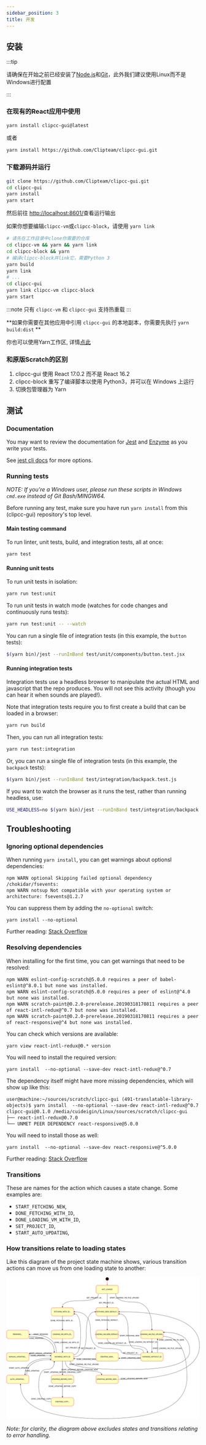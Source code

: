 ```yaml
---
sidebar_position: 3
title: 开发
---
```


## 安装

:::tip

请确保在开始之前已经安装了[Node.js](https:////www.nodejs.org)和[Git](https://git-scm.com/)，此外我们建议使用Linux而不是Windows进行配置

:::

### 在现有的React应用中使用
```bash
yarn install clipcc-gui@latest
```
或者
```bash
yarn install https://github.com/Clipteam/clipcc-gui.git
```
### 下载源码并运行
```bash
git clone https://github.com/Clipteam/clipcc-gui.git
cd clipcc-gui
yarn install
yarn start
```
然后前往 [http://localhost:8601/](http://localhost:8601/)查看运行输出

如果你想要编辑`clipcc-vm`或`clipcc-block`，请使用 ``yarn link``
```bash
# 请先在工作目录中clone你需要的仓库
cd clipcc-vm && yarn && yarn link
cd clipcc-block && yarn
# 编译clipcc-block并link它，需要Python 3
yarn build
yarn link
# ...
cd clipcc-gui
yarn link clipcc-vm clipcc-block
yarn start
```
:::note 
只有 ``clipcc-vm`` 和 ``clipcc-gui`` 支持热重载
:::

**如果你需要在其他应用中引用 ``clipcc-gui`` 的本地副本，你需要先执行 ``yarn build:dist`` **

你也可以使用Yarn工作区, 详情[点此](hhttps://classic.yarnpkg.com/blog/2017/08/02/introducing-workspaces/)

### 和原版Scratch的区别
1. clipcc-gui 使用 React 17.0.2 而不是 React 16.2
2. clipcc-block 重写了编译脚本以使用 Python3，并可以在 Windows 上运行
3. 切换包管理器为 Yarn
## 测试
### Documentation

You may want to review the documentation for [Jest](https://facebook.github.io/jest/docs/en/api.html) and [Enzyme](http://airbnb.io/enzyme/docs/api/) as you write your tests.

See [jest cli docs](https://facebook.github.io/jest/docs/en/cli.html#content) for more options.

### Running tests

*NOTE: If you're a Windows user, please run these scripts in Windows `cmd.exe`  instead of Git Bash/MINGW64.*

Before running any test, make sure you have run `yarn install` from this (clipcc-gui) repository's top level.

#### Main testing command

To run linter, unit tests, build, and integration tests, all at once:
```bash
yarn test
```

#### Running unit tests

To run unit tests in isolation:
```bash
yarn run test:unit
```

To run unit tests in watch mode (watches for code changes and continuously runs tests):
```bash
yarn run test:unit -- --watch
```

You can run a single file of integration tests (in this example, the `button` tests):

```bash
$(yarn bin)/jest --runInBand test/unit/components/button.test.jsx
```

#### Running integration tests

Integration tests use a headless browser to manipulate the actual HTML and javascript that the repo
produces. You will not see this activity (though you can hear it when sounds are played!).

Note that integration tests require you to first create a build that can be loaded in a browser:

```bash
yarn run build
```

Then, you can run all integration tests:

```bash
yarn run test:integration
```

Or, you can run a single file of integration tests (in this example, the `backpack` tests):

```bash
$(yarn bin)/jest --runInBand test/integration/backpack.test.js
```

If you want to watch the browser as it runs the test, rather than running headless, use:

```bash
USE_HEADLESS=no $(yarn bin)/jest --runInBand test/integration/backpack.test.js
```

## Troubleshooting

### Ignoring optional dependencies

When running `yarn install`, you can get warnings about optionsl dependencies:

```
npm WARN optional Skipping failed optional dependency /chokidar/fsevents:
npm WARN notsup Not compatible with your operating system or architecture: fsevents@1.2.7
```

You can suppress them by adding the `no-optional` switch:

```
yarn install --no-optional
```

Further reading: [Stack Overflow](https://stackoverflow.com/questions/36725181/not-compatible-with-your-operating-system-or-architecture-fsevents1-0-11)

### Resolving dependencies

When installing for the first time, you can get warnings that need to be resolved:

```
npm WARN eslint-config-scratch@5.0.0 requires a peer of babel-eslint@^8.0.1 but none was installed.
npm WARN eslint-config-scratch@5.0.0 requires a peer of eslint@^4.0 but none was installed.
npm WARN scratch-paint@0.2.0-prerelease.20190318170811 requires a peer of react-intl-redux@^0.7 but none was installed.
npm WARN scratch-paint@0.2.0-prerelease.20190318170811 requires a peer of react-responsive@^4 but none was installed.
```

You can check which versions are available:

```
yarn view react-intl-redux@0.* version
```

You will need to install the required version:

```
yarn install  --no-optional --save-dev react-intl-redux@^0.7
```

The dependency itself might have more missing dependencies, which will show up like this:

```
user@machine:~/sources/scratch/clipcc-gui (491-translatable-library-objects)$ yarn install  --no-optional --save-dev react-intl-redux@^0.7
clipcc-gui@0.1.0 /media/cuideigin/Linux/sources/scratch/clipcc-gui
├── react-intl-redux@0.7.0
└── UNMET PEER DEPENDENCY react-responsive@5.0.0
```

You will need to install those as well:

```
yarn install  --no-optional --save-dev react-responsive@^5.0.0
```

Further reading: [Stack Overflow](https://stackoverflow.com/questions/46602286/npm-requires-a-peer-of-but-all-peers-are-in-package-json-and-node-modules)
### Transitions

These are names for the action which causes a state change. Some examples are:

* `START_FETCHING_NEW`,
* `DONE_FETCHING_WITH_ID`,
* `DONE_LOADING_VM_WITH_ID`,
* `SET_PROJECT_ID`,
* `START_AUTO_UPDATING`,

### How transitions relate to loading states

Like this diagram of the project state machine shows, various transition actions can move us from one loading state to another:

![Project state diagram](/img/project_state_diagram.svg)

_Note: for clarity, the diagram above excludes states and transitions relating to error handling._
